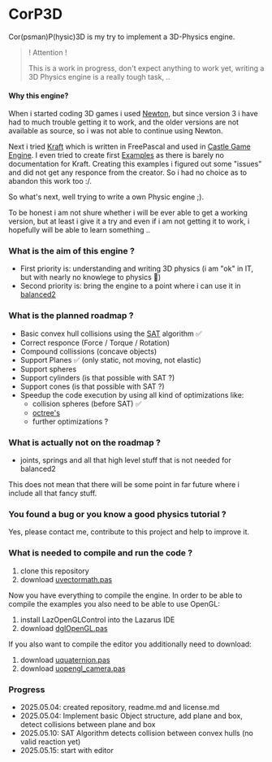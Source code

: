 # CorP3D

Cor(psman)P(hysic)3D is my try to implement a 3D-Physics engine.

>
> ! Attention !
>
> This is a work in progress, don't expect anything to work yet, writing a 3D Physics engine
> is a really tough task, ..
> 

#### Why this engine?

When i started coding 3D games i used [Newton](http://newtondynamics.com/forum/newton.php), but since version 3 i have had to much trouble getting it to work, and the older versions are not available as source, so i was not able to continue using Newton.

Next i tried [Kraft](https://github.com/BeRo1985/kraft) which is written in FreePascal and used in [Castle Game Engine](https://github.com/castle-engine/castle-engine). I even tried to create first [Examples](https://github.com/PascalCorpsman/kraft_examples) as there is barely no documentation for Kraft. Creating this examples i figured out some "issues" and did not get any responce from the creator. So i had no choice as to abandon this work too :/.

So what's next, well trying to write a own Physic engine ;).

To be honest i am not shure whether i will be ever able to get a working version, but at least i give it a try and even if i am not getting it to work, i hopefully will be able to learn something .. 

### What is the aim of this engine ?

- First priority is: understanding and writing 3D physics (i am "ok" in IT, but with nearly no knowlege to physics 🙈)
- Second priority is: bring the engine to a point where i can use it in [balanced2](https://corpsman.de/index.php?doc=projekte/balanced2)

### What is the planned roadmap ?

- Basic convex hull collisions using the [SAT](https://dyn4j.org/2010/01/sat/) algorithm ✅
- Correct responce (Force  / Torque / Rotation)
- Compound collissions (concave objects)
- Support Planes ✅ (only static, not moving, not elastic)
- Support spheres
- Support cylinders (is that possible with SAT ?)
- Support cones (is that possible with SAT ?)
- Speedup the code execution by using all kind of optimizations like:
  - collision spheres (before SAT) ✅ 
  - [octree's](https://en.wikipedia.org/wiki/Octree)
  - further optimizations ?

### What is actually not on the roadmap ?

- joints, springs and all that high level stuff that is not needed for balanced2

This does not mean that there will be some point in far future where i include all that fancy stuff.

### You found a bug or you know a good physics tutorial ?

Yes, please contact me, contribute to this project and help to improve it. 

### What is needed to compile and run the code ?

1. clone this repository
2. download [uvectormath.pas](https://github.com/PascalCorpsman/Examples/blob/master/data_control/uvectormath.pas)

Now you have everything to compile the engine. In order to be able to compile the examples you also need to be able to use OpenGL:

1. install LazOpenGLControl into the Lazarus IDE
2. download [dglOpenGL.pas](https://github.com/SaschaWillems/dglOpenGL/blob/master/dglOpenGL.pas)

If you also want to compile the editor you additionally need to download:

1. download [uquaternion.pas](https://github.com/PascalCorpsman/Examples/blob/master/data_control/uquaternion.pas)
2. download [uopengl_camera.pas](https://github.com/PascalCorpsman/Examples/blob/master/OpenGL/uopengl_camera.pas)


### Progress
- 2025.05.04: created repository, readme.md and license.md
- 2025.05.04: Implement basic Object structure, add plane and box, detect collisions between plane and box
- 2025.05.10: SAT Algorithm detects collision between convex hulls (no valid reaction yet)
- 2025.05.15: start with editor
